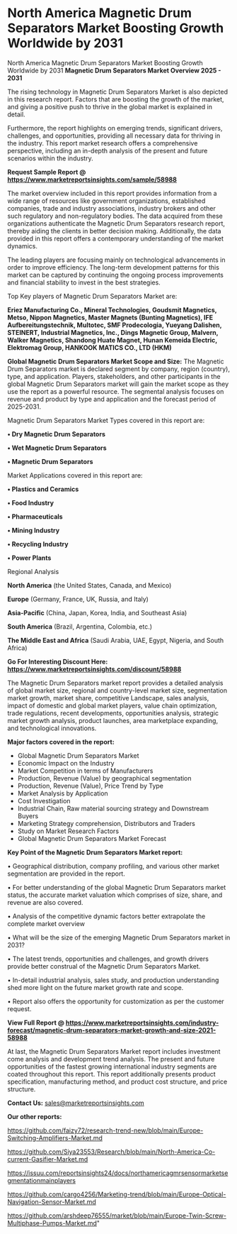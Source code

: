 # North America Magnetic Drum Separators Market Boosting Growth Worldwide by 2031
North America Magnetic Drum Separators Market Boosting Growth Worldwide by 2031
<Strong> Magnetic Drum Separators Market Overview 2025 - 2031</strong>

The rising technology in Magnetic Drum Separators Market is also depicted in this research report. Factors that are boosting the growth of the market, and giving a positive push to thrive in the global market is explained in detail.

Furthermore, the report highlights on emerging trends, significant drivers, challenges, and opportunities, providing all necessary data for thriving in the industry. This report market research offers a comprehensive perspective, including an in-depth analysis of the present and future scenarios within the industry.

<strong>Request Sample Report @ <a href=https://www.marketreportsinsights.com/sample/58988>https://www.marketreportsinsights.com/sample/58988</a></strong>

The market overview included in this report provides information from a wide range of resources like government organizations, established companies, trade and industry associations, industry brokers and other such regulatory and non-regulatory bodies. The data acquired from these organizations authenticate the Magnetic Drum Separators research report, thereby aiding the clients in better decision making. Additionally, the data provided in this report offers a contemporary understanding of the market dynamics.

The leading players are focusing mainly on technological advancements in order to improve efficiency. The long-term development patterns for this market can be captured by continuing the ongoing process improvements and financial stability to invest in the best strategies.

Top Key players of Magnetic Drum Separators Market are:

<strong>Eriez Manufacturing Co., Mineral Technologies, Goudsmit Magnetics, Metso, Nippon Magnetics, Master Magnets (Bunting Magnetics), IFE Aufbereitungstechnik, Multotec, SMF Prodecologia, Yueyang Dalishen, STEINERT, Industrial Magnetics, Inc., Dings Magnetic Group, Malvern, Walker Magnetics, Shandong Huate Magnet, Hunan Kemeida Electric, Elektromag Group, HANKOOK MATICS CO., LTD (HKM)</strong>

<strong><b>Global Magnetic Drum Separators Market Scope and Size:</b></strong>
The Magnetic Drum Separators market is declared segment by company, region (country), type, and application. Players, stakeholders, and other participants in the global Magnetic Drum Separators market will gain the market scope as they use the report as a powerful resource. The segmental analysis focuses on revenue and product by type and application and the forecast period of 2025-2031.

Magnetic Drum Separators Market Types covered in this report are:

<strong>• Dry Magnetic Drum Separators

• Wet Magnetic Drum Separators

• Magnetic Drum Separators</strong>

Market Applications covered in this report are:

<strong>• Plastics and Ceramics

• Food Industry

• Pharmaceuticals

• Mining Industry

• Recycling Industry

• Power Plants</strong> 

Regional Analysis

<strong>North America</strong> (the United States, Canada, and Mexico)

<strong>Europe</strong> (Germany, France, UK, Russia, and Italy)

<strong>Asia-Pacific</strong> (China, Japan, Korea, India, and Southeast Asia)

<strong>South America</strong> (Brazil, Argentina, Colombia, etc.)

<strong>The Middle East and Africa</strong> (Saudi Arabia, UAE, Egypt, Nigeria, and South Africa)

<strong>Go For Interesting Discount Here: <a href=https://www.marketreportsinsights.com/discount/58988>https://www.marketreportsinsights.com/discount/58988</a></strong>

The Magnetic Drum Separators market report provides a detailed analysis of global market size, regional and country-level market size, segmentation market growth, market share, competitive Landscape, sales analysis, impact of domestic and global market players, value chain optimization, trade regulations, recent developments, opportunities analysis, strategic market growth analysis, product launches, area marketplace expanding, and technological innovations.

<strong><b>Major factors covered in the report:</b></strong>
<ul>
  <li>Global Magnetic Drum Separators Market </li>
  <li>Economic Impact on the Industry</li>
  <li>Market Competition in terms of Manufacturers</li>
  <li>Production, Revenue (Value) by geographical segmentation</li>
  <li>Production, Revenue (Value), Price Trend by Type</li>
  <li>Market Analysis by Application</li>
  <li>Cost Investigation</li>
  <li>Industrial Chain, Raw material sourcing strategy and Downstream Buyers</li>
  <li>Marketing Strategy comprehension, Distributors and Traders</li>
  <li>Study on Market Research Factors</li>
  <li>Global Magnetic Drum Separators Market Forecast</li>
</ul>

<strong><b>Key Point of the Magnetic Drum Separators Market report:</b></strong>

• Geographical distribution, company profiling, and various other market segmentation are provided in the report.

• For better understanding of the global Magnetic Drum Separators market status, the accurate market valuation which comprises of size, share, and revenue are also covered.

• Analysis of the competitive dynamic factors better extrapolate the complete market overview

• What will be the size of the emerging Magnetic Drum Separators market in 2031?

• The latest trends, opportunities and challenges, and growth drivers provide better construal of the Magnetic Drum Separators Market.

• In-detail industrial analysis, sales study, and production understanding shed more light on the future market growth rate and scope.

• Report also offers the opportunity for customization as per the customer request.

<strong><b>View Full Report @ <a href=https://www.marketreportsinsights.com/industry-forecast/magnetic-drum-separators-market-growth-and-size-2021-58988>https://www.marketreportsinsights.com/industry-forecast/magnetic-drum-separators-market-growth-and-size-2021-58988</a></b></strong>


At last, the Magnetic Drum Separators Market report includes investment come analysis and development trend analysis. The present and future opportunities of the fastest growing international industry segments are coated throughout this report. This report additionally presents product specification, manufacturing method, and product cost structure, and price structure.

<strong>Contact Us:</strong>
sales@marketreportsinsights.com

<strong>Our other reports:</strong>

<a href=https://github.com/faizy72/research-trend-new/blob/main/Europe-Switching-Amplifiers-Market.md>https://github.com/faizy72/research-trend-new/blob/main/Europe-Switching-Amplifiers-Market.md</a>

<a href=https://github.com/Siya23553/Research/blob/main/North-America-Co-current-Gasifier-Market.md>https://github.com/Siya23553/Research/blob/main/North-America-Co-current-Gasifier-Market.md</a>

<a href=https://issuu.com/reportsinsights24/docs/northamericagmrsensormarketsegmentationmainplayers>https://issuu.com/reportsinsights24/docs/northamericagmrsensormarketsegmentationmainplayers</a>

<a href=https://github.com/cargo4256/Marketing-trend/blob/main/Europe-Optical-Navigation-Sensor-Market.md>https://github.com/cargo4256/Marketing-trend/blob/main/Europe-Optical-Navigation-Sensor-Market.md</a>

<a href=https://github.com/arshdeep76555/market/blob/main/Europe-Twin-Screw-Multiphase-Pumps-Market.md>https://github.com/arshdeep76555/market/blob/main/Europe-Twin-Screw-Multiphase-Pumps-Market.md</a>"
